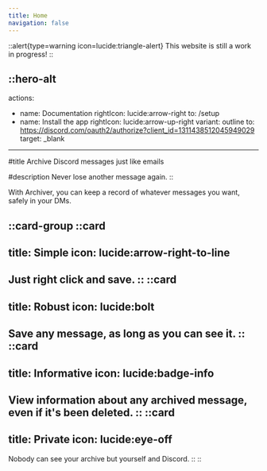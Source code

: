 ```yaml
---
title: Home
navigation: false
---
```


::alert{type=warning icon=lucide:triangle-alert}
This website is still a work in progress!
::

::hero-alt
---
actions:
  - name: Documentation
    rightIcon: lucide:arrow-right
    to: /setup
  - name: Install the app
    rightIcon: lucide:arrow-up-right
    variant: outline
    to: https://discord.com/oauth2/authorize?client_id=1311438512045949029
    target: _blank
---

#title
Archive Discord messages just like emails

#description
Never lose another message again.
::

With Archiver, you can keep a record of whatever messages you want, safely in your DMs.

::card-group
  ::card
  ---
  title: Simple
  icon: lucide:arrow-right-to-line
  ---
  Just right click and save.
  ::
  ::card
  ---
  title: Robust
  icon: lucide:bolt
  ---
  Save any message, as long as you can see it.
  ::
  ::card
  ---
  title: Informative
  icon: lucide:badge-info
  ---
  View information about any archived message, even if it's been deleted.
  ::
  ::card
  ---
  title: Private
  icon: lucide:eye-off
  ---
  Nobody can see your archive but yourself and Discord.
  ::
::
